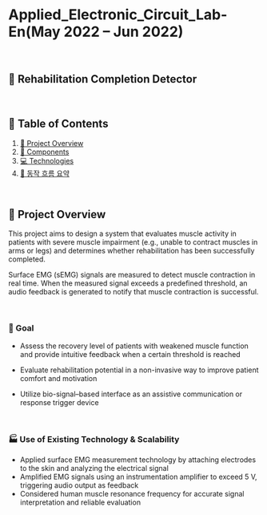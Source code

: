 # Applied_Electronic_Circuit_Lab-En(May 2022 – Jun 2022)

&nbsp;

## 🧠 Rehabilitation Completion Detector

&nbsp;

## 📑 Table of Contents

1. [📌 Project Overview](#1--Project-Overview)  
2. [🔧 Components](#2--Components)  
3. [💻 Technologies](#3--Technologies)  
4. [🧭 동작 흐름 요약](#4--동작-흐름-요약)   

   
&nbsp;
## 📌 Project Overview
This project aims to design a system that evaluates muscle activity in patients with severe muscle impairment (e.g., unable to contract muscles in arms or legs) and determines whether rehabilitation has been successfully completed.

Surface EMG (sEMG) signals are measured to detect muscle contraction in real time.
When the measured signal exceeds a predefined threshold, an audio feedback is generated to notify that muscle contraction is successful.

&nbsp;

### 🎯 Goal
- Assess the recovery level of patients with weakened muscle function and provide intuitive feedback when a certain threshold is reached

- Evaluate rehabilitation potential in a non-invasive way to improve patient comfort and motivation

- Utilize bio-signal–based interface as an assistive communication or response trigger device
  
&nbsp;

### 🏭 Use of Existing Technology & Scalability

- Applied surface EMG measurement technology by attaching electrodes to the skin and analyzing the electrical signal
- Amplified EMG signals using an instrumentation amplifier to exceed 5 V, triggering audio output as feedback
- Considered human muscle resonance frequency for accurate signal interpretation and reliable evaluation

